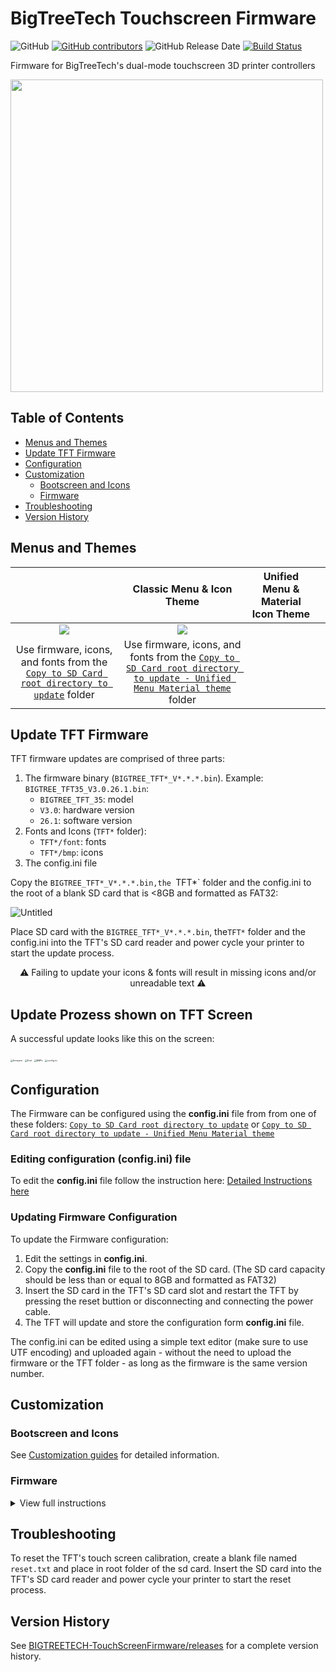 <!-- omit in toc -->

# BigTreeTech Touchscreen Firmware

![GitHub](https://img.shields.io/github/license/bigtreetech/bigtreetech-TouchScreenFirmware.svg)
[![GitHub contributors](https://img.shields.io/github/contributors/bigtreetech/bigtreetech-TouchScreenFirmware.svg)](https://github.com/bigtreetech/BIGTREETECH-TouchScreenFirmware/graphs/contributors)
![GitHub Release Date](https://img.shields.io/github/release-date/bigtreetech/bigtreetech-TouchScreenFirmware.svg)
[![Build Status](https://github.com/bigtreetech/BIGTREETECH-TouchScreenFirmware/workflows/Build%20Test/badge.svg?branch=master)](https://github.com/bigtreetech/bigtreetech-TouchScreenFirmware/actions)

Firmware for BigTreeTech's dual-mode touchscreen 3D printer controllers

<img width=500 src="https://user-images.githubusercontent.com/13375512/76691608-ae1b8780-6609-11ea-9ee1-421bcf09e538.png">

<!-- omit in toc -->

## Table of Contents

- [Menus and Themes](#menus-and-themes)
- [Update TFT Firmware](#update-tft-firmware)
- [Configuration](#configuration)
- [Customization](#customization)
  - [Bootscreen and Icons](#bootscreen-and-icons)
  - [Firmware](#firmware)
- [Troubleshooting](#troubleshooting)
- [Version History](#version-history)

## Menus and Themes

|                                                              |                Classic Menu &amp; Icon Theme                 | Unified Menu &amp; Material Icon Theme |      |
| :----------------------------------------------------------: | :----------------------------------------------------------: | -------------------------------------- | ---- |
| ![](https://user-images.githubusercontent.com/54511555/77016371-ad9a2e00-6934-11ea-9e57-23c2ab2cad58.png) | ![](https://user-images.githubusercontent.com/54511555/77016415-d3273780-6934-11ea-8c61-a184fa55b420.png) |                                        |      |
| Use firmware, icons, and fonts from the [`Copy to SD Card root directory to update`](https://github.com/bigtreetech/BIGTREETECH-TouchScreenFirmware/tree/master/Copy%20to%20SD%20Card%20root%20directory%20to%20update) folder | Use firmware, icons, and fonts from the [`Copy to SD Card root directory to update - Unified Menu Material theme`](https://github.com/bigtreetech/BIGTREETECH-TouchScreenFirmware/tree/master/Copy%20to%20SD%20Card%20root%20directory%20to%20update%20-%20Unified%20Menu%20Material%20theme) folder |                                        |      |

## Update TFT Firmware

TFT firmware updates are comprised of three parts:

1. The firmware binary (`BIGTREE_TFT*_V*.*.*.bin`). Example: `BIGTREE_TFT35_V3.0.26.1.bin`:
   - `BIGTREE_TFT_35`: model
   - `V3.0`: hardware version
   - `26.1`: software version
2. Fonts and Icons (`TFT*` folder):
   - `TFT*/font`: fonts
   - `TFT*/bmp`: icons
3. The config.ini file

Copy  the `BIGTREE_TFT*_V*.*.*.bin,the `TFT*` folder and the config.ini to the root of a blank SD card that is <8GB and formatted as FAT32:

![Untitled](https://user-images.githubusercontent.com/54359396/93636859-e9ea3c00-f9f4-11ea-9a7a-b2208fd51c9b.png)

Place SD card with the `BIGTREE_TFT*_V*.*.*.bin`, the`TFT*` folder and the config.ini into the TFT's SD card reader and power cycle your printer to start the update process.

<p align=center> ⚠️ Failing to update your icons &amp; fonts will result in missing icons and/or unreadable text ⚠️ </p>

## Update Prozess shown on TFT Screen

A successful update looks like this on the screen:

<img src="https://user-images.githubusercontent.com/54359396/94314921-dd7c5b00-ff81-11ea-98de-d5ff0c1a2209.JPG" alt="firmware" style="zoom:25%;" />

<img src="https://user-images.githubusercontent.com/54359396/94314662-431c1780-ff81-11ea-8c97-b75df006c2bf.JPG" alt="Font" style="zoom:25%;" />



<img src="https://user-images.githubusercontent.com/54359396/94314915-da816a80-ff81-11ea-96e7-0375964ca7d6.JPG" alt="BMPs" style="zoom:25%;" />

<img src="https://user-images.githubusercontent.com/54359396/94314927-dfdeb500-ff81-11ea-9a2a-154e4b2e4df4.JPG" alt="config ini" style="zoom:25%;" />



## Configuration

The Firmware can be configured using the **config.ini** file from from one of these folders:
[`Copy to SD Card root directory to update`](https://github.com/bigtreetech/BIGTREETECH-TouchScreenFirmware/tree/master/Copy%20to%20SD%20Card%20root%20directory%20to%20update) or
[`Copy to SD Card root directory to update - Unified Menu Material theme`](https://github.com/bigtreetech/BIGTREETECH-TouchScreenFirmware/tree/master/Copy%20to%20SD%20Card%20root%20directory%20to%20update%20-%20Unified%20Menu%20Material%20theme)

### Editing configuration (config.ini) file

To edit the **config.ini** file follow the instruction here: [Detailed Instructions here](config_instructions.md)

### Updating Firmware Configuration

To update the Firmware configuration:

1. Edit the settings in **config.ini**.
2. Copy the **config.ini** file to the root of the SD card. (The SD card capacity should be less than or equal to 8GB and formatted as FAT32)
3. Insert the SD card in the TFT's SD card slot and restart the TFT by pressing the reset buttion or disconnecting and connecting the power cable.
4. The TFT will update and store the configuration form **config.ini** file.

The config.ini can be edited using a simple text editor (make sure to use UTF encoding) and uploaded again - without the need to upload the firmware or the TFT folder - as long as the firmware is the same version number.

## Customization

### Bootscreen and Icons

See [Customization guides](https://github.com/bigtreetech/BIGTREETECH-TouchScreenFirmware/tree/master/readme/) for detailed  information.

### Firmware

<details><summary>View full instructions</summary>
<ol>
<li>Setup Visual Studio Code with PlatformIO <a href="https://github.com/bigtreetech/Document/blob/master/How%20to%20install%20VScode+Platformio.md">instructions</a></li>
<li>Click on the PlatformIO icon (①) and then click on Open Project (②):
   <img src="https://user-images.githubusercontent.com/25599056/56637513-6b258e00-669e-11e9-9fad-d0571e57499e.png"></li>
<li>Find the BIGTREETECH  firmware source directory , then click Open:
   <img src="https://user-images.githubusercontent.com/25599056/56637532-77115000-669e-11e9-809b-f6bc25412f75.png"></li>
  <li>After opening the project, edit <a href="platformio.ini"><code>platformio.ini</code></a> and change the <code>default_envs</code> to one that matches your TFT model and version:
   <pre>;BIGTREE_TFT35_V1_0
;BIGTREE_TFT35_V1_1
;BIGTREE_TFT35_V1_2
;BIGTREE_TFT35_V2_0
;BIGTREE_TFT35_V3_0
;BIGTREE_TFT35_E3_V3_0
;BIGTREE_TFT28_V1_0
;BIGTREE_TFT28_V3_0
;BIGTREE_TFT24_V1_1
;MKS_32_V1_4
;MKS_32_V1_4_NOBL


[platformio]
src_dir      = TFT
boards_dir   = buildroot/boards
default_envs = BIGTREE_TFT35_V3_0</pre></li>
  <li>Click the check mark (✓) at the bottom of VSCode or press <code>Ctrl</code>+<code>Alt</code>+<code>B</code> (Windows) / <code>Ctrl</code>+<code>Option</code>+<code>B</code> (macOS) to compile.

<img src="https://user-images.githubusercontent.com/25599056/56637550-809ab800-669e-11e9-99d3-6b502e294688.png"></li>
<li>A <code>BIGTREE_TFT*_V*.*.*.bin</code> file will be generated in the <em>hidden</em> <code>.pio\build\BIGTREE_TFT*_V*_*</code> folder. Follow the update process outlined in the <a href="#about-tft-firmware">About TFT Firmware</a> section above to update your TFT to the latest version.</li>
</details>

## Troubleshooting

To reset the TFT's touch screen calibration, create a blank file named `reset.txt` and place in root folder of the sd card. Insert the SD card into the TFT's SD card reader and power cycle your printer to start the reset process.

## Version History

See [BIGTREETECH-TouchScreenFirmware/releases](https://github.com/bigtreetech/BIGTREETECH-TouchScreenFirmware/releases) for a complete version history.